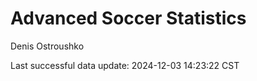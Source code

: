 # Advanced Soccer Statistics
Denis Ostroushko

<!-- gfm -->

Last successful data update: 2024-12-03 14:23:22 CST
